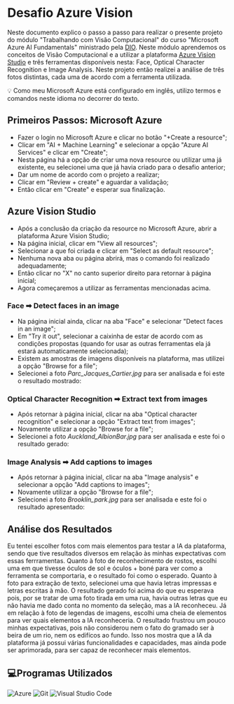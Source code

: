# Desafio Azure Vision
Neste documento explico o passo a passo para realizar o presente projeto do módulo "Trabalhando com Visão Computacional" do curso "Microsoft Azure AI Fundamentals" ministrado pela [DIO](https://web.dio.me). Neste módulo aprendemos os conceitos de Visão Computacional e a utilizar a plataforma [Azure Vision Studio](https://portal.vision.cognitive.azure.com) e três ferramentas disponíveis nesta: Face, Optical Character Recognition e Image Analysis. Neste projeto então realizei a análise de três fotos distintas, cada uma de acordo com a ferramenta utilizada.

💡 Como meu Microsoft Azure está configurado em inglês, utilizo termos e comandos neste idioma no decorrer do texto.

## Primeiros Passos: Microsoft Azure
- Fazer o login no Microsoft Azure e clicar no botão "+Create a resource";
- Clicar em "AI + Machine Learning" e selecionar a opção "Azure AI Services" e clicar em "Create";
- Nesta página há a opção de criar uma nova resource ou utilizar uma já existente, eu selecionei uma que já havia criado para o desafio anterior;
- Dar um nome de acordo com o projeto a realizar;
- Clicar em "Review + create" e aguardar a validação;
- Então clicar em "Create" e esperar sua finalização.

## Azure Vision Studio
- Após a conclusão da criação da resource no Microsoft Azure, abrir a plataforma Azure Vision Studio;
- Na página inicial, clicar em "View all resources";
- Selecionar a que foi criada e clicar em "Select as default resource";
- Nenhuma nova aba ou página abrirá, mas o comando foi realizado adequadamente;
- Então clicar no "X" no canto superior direito para retornar à página inicial;
- Agora começaremos a utilizar as ferramentas mencionadas acima.

### Face ➡ Detect faces in an image
- Na página inicial ainda, clicar na aba "Face" e selecionar "Detect faces in an image";
- Em "Try it out", selecionar a caixinha de estar de acordo com as condições propostas (quando for usar as outras ferramentas ela já estará automaticamente selecionada);
- Existem as amostras de imagens disponíveis na plataforma, mas utilizei a opção "Browse for a file";
- Selecionei a foto *Parc_Jacques_Cartier.jpg* para ser analisada e foi este o resultado mostrado:

### Optical Character Recognition ➡ Extract text from images
- Após retornar à página inicial, clicar na aba "Optical character recognition" e selecionar a opção "Extract text from images";
- Novamente utilizar a opção "Browse for a file";
- Selecionei a foto *Auckland_AlbionBar.jpg* para ser analisada e este foi o resultado gerado:

### Image Analysis ➡ Add captions to images
- Após retornar à página inicial, clicar na aba "Image analysis" e selecionar a opção "Add captions to images";
- Novamente utilizar a opção "Browse for a file";
- Selecionei a foto *Brooklin_park.jpg* para ser analisada e este foi o resultado apresentado:

## Análise dos Resultados
Eu tentei escolher fotos com mais elementos para testar a IA da plataforma, sendo que tive resultados diversos em relação às minhas expectativas com essas ferrramentas. Quanto à foto de reconhecimento de rostos, escolhi uma em que tivesse óculos de sol e óculos + boné para ver como a ferramenta se comportaria, e o resultado foi como o esperado. Quanto à foto para extração de texto, selecionei uma que havia letras impressas e letras escritas à mão. O resultado gerado foi acima do que eu esperava pois, por se tratar de uma foto tirada em uma rua, havia outras letras que eu não havia me dado conta no momento da seleção, mas a IA reconheceu. Já em relação à foto de legendas de imagens, escolhi uma cheia de elementos para ver quais elementos a IA reconheceria. O resultado frustrou um pouco minhas expectativas, pois não considerou nem o fato do gramado ser à beira de um rio, nem os edifícos ao fundo. Isso nos mostra que a IA da plataforma já possui várias funcionalidades e capacidades, mas ainda pode ser aprimorada, para ser capaz de reconhecer mais elementos.

## 💻Programas Utilizados
![Azure](https://img.shields.io/badge/azure-%230072C6.svg?style=for-the-badge&logo=microsoftazure&logoColor=white) ![Git](https://img.shields.io/badge/git-%23F05033.svg?style=for-the-badge&logo=git&logoColor=white) ![Visual Studio Code](https://img.shields.io/badge/Visual%20Studio%20Code-0078d7.svg?style=for-the-badge&logo=visual-studio-code&logoColor=white)
